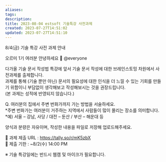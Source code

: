 ```yaml
---
aliases: 
tags: 
description:
title: 2023-08-04 estsoft 기술특강 사전과제
created: 2023-07-27T14:51:02
updated: 2023-07-27T14:51:10
---
```

 8/4(금) 기술 특강 사전 과제 안내

오르미 1기 여러분 안녕하세요 🙂  @everyone 

다가올 기술 문서 작성법 특강에 앞서 기술 문서 작성에 대한 브레인스토밍 차원에서 사전과제를 출제합니다.  
과제를 통해 (기술 뿐만 아닌) 문서의 필요성에 대한 인식을 더 느낄 수 있는 기회를 만들기 위함이니 부담없이 생각해보고 작성해보시는 것을 권장드립니다.  
(본 과제는 성적에 반영되지 않습니다.)

Q. 여러분의 집에서 주변 번화가까지 가는 방법을 서술하세요.  
*주변 번화가는 여러분이 거주하는 지역에서 사람들이 많이 몰리는 장소를 의미합니다.  
*예) 서울 – 강남, 사당 / 대전 – 둔산 / 부산 – 해운대 등

양식과 분량은 자유이며, 작성한 내용을 파일로 저장해 업로드해주세요.

📌  과제 제출 URL :  <https://tally.so/r/mK5zbX>  
📌  제출 기한 : ~8/2(수) 14:00 PM

※ 기술 특강일에는 반드시 웹캠 및 마이크가 필요합니다.
